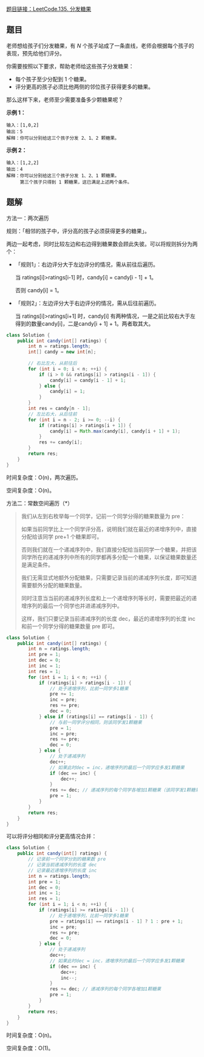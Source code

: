 [题目链接：LeetCode.135. 分发糖果](https://leetcode-cn.com/problems/candy/)

## 题目

老师想给孩子们分发糖果，有 *N* 个孩子站成了一条直线，老师会根据每个孩子的表现，预先给他们评分。

你需要按照以下要求，帮助老师给这些孩子分发糖果：

- 每个孩子至少分配到 1 个糖果。
- 评分更高的孩子必须比他两侧的邻位孩子获得更多的糖果。

那么这样下来，老师至少需要准备多少颗糖果呢？

**示例 1：**

```
输入：[1,0,2]
输出：5
解释：你可以分别给这三个孩子分发 2、1、2 颗糖果。
```

**示例 2：**

```
输入：[1,2,2]
输出：4
解释：你可以分别给这三个孩子分发 1、2、1 颗糖果。
     第三个孩子只得到 1 颗糖果，这已满足上述两个条件。
```

## 题解

方法一：两次遍历

规则：「相邻的孩子中，评分高的孩子必须获得更多的糖果」。

两边一起考虑，同时比较左边和右边得到糖果数会顾此失彼。可以将规则拆分为两个：

* 「规则1」：右边评分大于左边评分的情况，需从前往后遍历。

  当 ratings[i]>ratings[i-1] 时，candy[i] = candy[i - 1] + 1。

  否则 candy[i] = 1。

* 「规则2」：左边评分大于右边评分的情况，需从后往前遍历。

  当 ratings[i]>ratings[i+1] 时，candy[i] 有两种情况，一是之前比较右大于左得到的数量candy[i]，二是candy[i + 1] + 1。两者取其大。

```java
class Solution {
    public int candy(int[] ratings) {
        int n = ratings.length;
        int[] candy = new int[n];
        
        // 右比左大，从前往后
        for (int i = 0; i < n; ++i) {
            if (i > 0 && ratings[i] > ratings[i - 1]) {
                candy[i] = candy[i - 1] + 1;
            } else {
                candy[i] = 1;
            }
        }
        int res = candy[n - 1];
        // 左比右大，从后往前
        for (int i = n - 2; i >= 0; --i) {
            if (ratings[i] > ratings[i + 1]) {
                candy[i] = Math.max(candy[i], candy[i + 1] + 1);
            }
            res += candy[i];
        }
        return res;
    }
}
```

时间复杂度：O(n)，两次遍历。

空间复杂度：O(n)。

方法二：常数空间遍历（*）

> 我们从左到右枚举每一个同学，记前一个同学分得的糖果数量为 pre：
>
> 如果当前同学比上一个同学评分高，说明我们就在最近的递增序列中，直接分配给该同学 pre+1 个糖果即可。
>
> 否则我们就在一个递减序列中，我们直接分配给当前同学一个糖果，并把该同学所在的递减序列中所有的同学都再多分配一个糖果，以保证糖果数量还是满足条件。
>
> 我们无需显式地额外分配糖果，只需要记录当前的递减序列长度，即可知道需要额外分配的糖果数量。
>
> 同时注意当当前的递减序列长度和上一个递增序列等长时，需要把最近的递增序列的最后一个同学也并进递减序列中。
>
> 这样，我们只要记录当前递减序列的长度 dec，最近的递增序列的长度  inc 和前一个同学分得的糖果数量 pre 即可。
>

```java
class Solution {
    public int candy(int[] ratings) {
        int n = ratings.length;
        int pre = 1;
        int dec = 0;
        int inc = 1;
        int res = 1;
        for (int i = 1; i < n; ++i) {
            if (ratings[i] > ratings[i - 1]) {
                // 处于递增序列，比前一同学多1糖果
                pre += 1;
                inc = pre;
                res += pre;
                dec = 0;
            } else if (ratings[i] == ratings[i - 1]) {
                // 与前一同学评分相同，则该同学发1颗糖果
                pre = 1;
                inc = pre;
                res += pre;
                dec = 0;
            } else {
                // 处于递减序列
                dec++;
                // 如果此时dec = inc，递增序列的最后一个同学应多发1颗糖果
                if (dec == inc) {
                    dec++;
                }
                res += dec; // 递减序列的每个同学各增加1颗糖果（该同学发1颗糖果）
                pre = 1;
            }
        }
        return res;
    }
}
```

可以将评分相同和评分更高情况合并：

```java
class Solution {
    public int candy(int[] ratings) {
        // 记录前一个同学分到的糖果数 pre
        // 记录当前递减序列的长度 dec
        // 记录最近递增序列的长度 inc
        int n = ratings.length;
        int pre = 1;
        int dec = 0;
        int inc = 1;
        int res = 1;
        for (int i = 1; i < n; ++i) {
            if (ratings[i] >= ratings[i - 1]) {
                // 处于递增序列，比前一同学多1糖果
                pre = ratings[i] == ratings[i - 1] ? 1 : pre + 1;
                inc = pre;
                res += pre;
                dec = 0;
            } else {
                // 处于递减序列
                dec++;
                // 如果此时dec = inc，递增序列的最后一个同学应多发1颗糖果
                if (dec == inc) {
                    dec++;
                    inc--;
                }
                res += dec; // 递减序列的每个同学各增加1颗糖果
                pre = 1;
            }
        }
        return res;
    }
}
```

时间复杂度：O(n)。

空间复杂度：O(1)。

